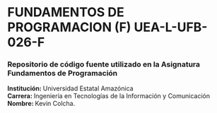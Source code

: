<h1> FUNDAMENTOS DE PROGRAMACION (F) UEA-L-UFB-026-F</h1>

<h3>Repositorio de código fuente utilizado en la Asignatura Fundamentos de Programación</h3>

<p>
    <strong>Institución: </strong>Universidad Estatal Amazónica <br>
    <strong>Carrera: </strong>Ingeniería en Tecnologías de la Información y Comunicación <br>
    <strong>Nombre: </strong>Kevin Colcha. <br>
</p>
